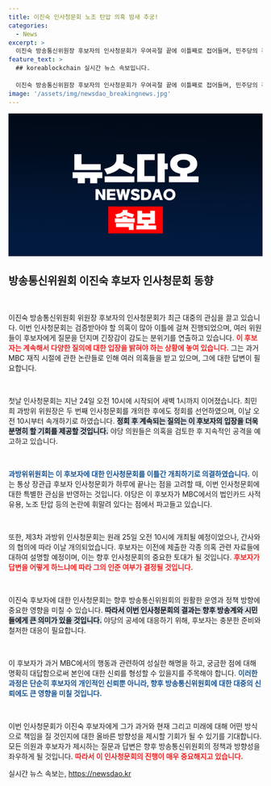 ```yaml
---
title: 이진숙 인사청문회 노조 탄압 의혹 밤새 추궁!
categories:
  - News
excerpt: >
  이진숙 방송통신위원장 후보자의 인사청문회가 우여곡절 끝에 이틀째로 접어들며, 민주당의 강력한 의혹 공세가 계속되고 있다. MBC 노조 탄압과 법인카드 사적 유용 의혹이 쟁점으로 떠오른 가운데, 후보자의 운명은 어떻게 될까? 클릭하고 확인하세요!
feature_text: >
  ## koreablockchain 실시간 뉴스 속보입니다.

  이진숙 방송통신위원장 후보자의 인사청문회가 우여곡절 끝에 이틀째로 접어들며, 민주당의 강력한 의혹 공세가 계속되고 있다. MBC 노조 탄압과 법인카드 사적 유용 의혹이 쟁점으로 떠오른 가운데, 후보자의 운명은 어떻게 될까? 클릭하고 확인하세요!
image: '/assets/img/newsdao_breakingnews.jpg'
---
```


<p><img src="/assets/img/newsdao_breakingnews.jpg" alt="koreablockchain 속보" /></p>

<h2 data-ke-size="size26">방송통신위원회 이진숙 후보자 인사청문회 동향</h2>

<p data-ke-size="size16">&nbsp;</p>

<p>이진숙 방송통신위원회 위원장 후보자의 인사청문회가 최근 대중의 관심을 끌고 있습니다. 이번 인사청문회는 검증받아야 할 의혹이 많아 이틀에 걸쳐 진행되었으며, 여러 위원들이 후보자에게 질문을 던지며 긴장감이 감도는 분위기를 연출하고 있습니다. <b><span style="color: #ee2323;">이 후보자는 계속해서 다양한 질의에 대한 입장을 밝혀야 하는 상황에 놓여 있습니다.</span></b> 그는 과거 MBC 재직 시절에 관한 논란들로 인해 여러 의혹들을 받고 있으며, 그에 대한 답변이 필요합니다.</p>

<p data-ke-size="size16">&nbsp;</p>

<p>첫날 인사청문회는 지난 24일 오전 10시에 시작되어 새벽 1시까지 이어졌습니다. 최민희 과방위 위원장은 두 번째 인사청문회를 개의한 후에도 정회를 선언하였으며, 이날 오전 10시부터 속개하기로 하였습니다. <b><span style="background-color: #21538527;">정회 후 계속되는 질의는 이 후보자의 입장을 더욱 분명히 할 기회를 제공할 것입니다.</span></b> 야당 의원들은 의혹을 검토한 후 지속적인 공격을 예고하고 있습니다.</p>

<p data-ke-size="size16">&nbsp;</p>

<p><b><span style="color: #1a5490;">과방위위원회는 이 후보자에 대한 인사청문회를 이틀간 개최하기로 의결하였습니다.</span></b> 이는 통상 장관급 후보자 인사청문회가 하루에 끝나는 점을 고려할 때, 이번 인사청문회에 대한 특별한 관심을 반영하는 것입니다. 야당은 이 후보자가 MBC에서의 법인카드 사적 유용, 노조 탄압 등의 논란에 휘말려 있다는 점에서 파고들고 있습니다.</p>

<p data-ke-size="size16">&nbsp;</p>

<p>또한, 제3차 과방위 인사청문회는 원래 25일 오전 10시에 개최될 예정이었으나, 간사와의 협의에 따라 이날 개의되었습니다. 후보자는 이전에 제출한 각종 의혹 관련 자료들에 대하여 설명할 예정이며, 이는 향후 인사청문회의 중요한 토대가 될 것입니다. <b><span style="color: #ee2323;">후보자가 답변을 어떻게 하느냐에 따라 그의 인준 여부가 결정될 것입니다.</span></b></p>

<p data-ke-size="size16">&nbsp;</p>

<p>이진숙 후보자에 대한 인사청문회는 향후 방송통신위원회의 원활한 운영과 정책 방향에 중요한 영향을 미칠 수 있습니다. <b><span style="background-color: #21538527;">따라서 이번 인사청문회의 결과는 향후 방송계와 시민들에게 큰 의미가 있을 것입니다.</span></b> 야당의 공세에 대응하기 위해, 후보자는 충분한 준비와 철저한 대응이 필요합니다.</p>

<p data-ke-size="size16">&nbsp;</p>

<p>이 후보자가 과거 MBC에서의 행동과 관련하여 성실한 해명을 하고, 궁금한 점에 대해 명확히 대답함으로써 본인에 대한 신뢰를 형성할 수 있을지를 주목해야 합니다. <b><span style="color: #1a5490;">이러한 과정은 단순히 후보자의 개인적인 신뢰뿐 아니라, 향후 방송통신위원회에 대한 대중의 신뢰에도 큰 영향을 미칠 것입니다.</span></b> </p>

<p data-ke-size="size16">&nbsp;</p>

<p>이번 인사청문회가 이진숙 후보자에게 그가 과거와 현재 그리고 미래에 대해 어떤 방식으로 책임을 질 것인지에 대한 올바른 방향성을 제시할 기회가 될 수 있기를 기대합니다. 모든 의원과 후보자가 제시하는 질문과 답변은 향후 방송통신위원회의 정책과 방향성을 좌우하게 될 것입니다. <b><span style="color: #ee2323;">따라서 이 인사청문회의 진행이 매우 중요해지고 있습니다.</span></b></p>
실시간 뉴스 속보는, <a href="https://newsdao.kr" rel="dofollow">https://newsdao.kr</a>



